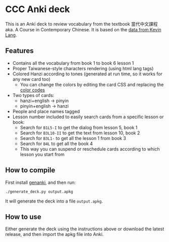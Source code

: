 # CCC Anki deck

This is an Anki deck to review vocabulary from the textbook 當代中文課程 aka. A Course in Contemporary Chinese. It is based on the [data from Kevin Lang](https://github.com/kevinlang/ccc-flashcards).

## Features

* Contains all the vocabulary from book 1 to book 6 lesson 1
* Proper Taiwanese-style characters rendering (using html lang tags)
* Colored Hanzi according to tones (generated at run time, so it works for any new card too)
  * You can change the colors by editing the card CSS and replacing the [color codes](https://en.wikipedia.org/wiki/Web_colors)
* Two types of cards:
  * hanzi+english → pinyin
  * pinyin+english → hanzi
* People and place names tagged
* Lesson number included to easily search cards from a specific lesson or book:
  * Search for `B1L5-I` to get the dialog from lesson 5, book 1
  * Search for `B3L10-II` to get the text from lesson 10, book 2
  * Search for `B3L1-` to get all the lesson 1 from book 3
  * Search for `B4L` to get all the book 4
  * This way you can suspend or reschedule cards according to which lesson you start from

## How to compile

First install [genanki](https://github.com/kerrickstaley/genanki), and then run:
```
./generate_deck.py output.apkg
```
It will generate the deck into a file `output.apkg`.

## How to use

Either generate the deck using the instructions above or download the latest release, and then import the apkg file into Anki.
